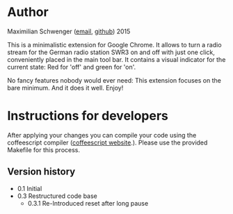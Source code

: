 # Author
Maximilian Schwenger ([email](mailto:mail@mschwenger.de), [github](https://github.com/Schwenger)) 2015

This is a minimalistic extension for Google Chrome. It allows to turn a radio stream for the German radio station SWR3 on and off with just one click, conveniently placed in the main tool bar. It contains a visual indicator for the current state: Red for 'off' and green for 'on'.

No fancy features nobody would ever need: This extension focuses on the bare minimum. And it does it well.
Enjoy!

# Instructions for developers
After applying your changes you can compile your code using the coffeescript compiler ([coffeescript website](coffeescript.org).).
Please use the provided Makefile for this process.

## Version history
 * 0.1 Initial
 * 0.3 Restructured code base
     - 0.3.1 Re-Introduced reset after long pause

